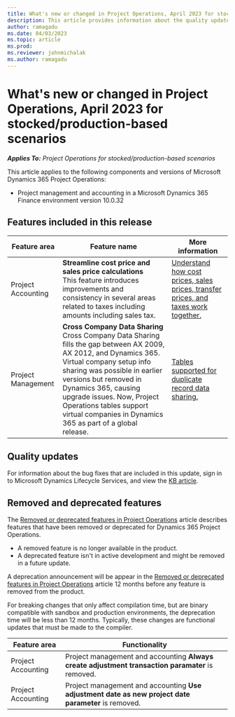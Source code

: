 ```yaml
---
title: What's new or changed in Project Operations, April 2023 for stocked/production-based scenarios
description: This article provides information about the quality updates that are available in the April 2023 release of Microsoft Dynamics 365 Project Operations for stocked/production-based scenarios.
author: ramagadu
ms.date: 04/03/2023
ms.topic: article
ms.prod:
ms.reviewer: johnmichalak
ms.author: ramagadu
---
```


# What's new or changed in Project Operations, April 2023 for stocked/production-based scenarios

_**Applies To:** Project Operations for stocked/production-based scenarios_

This article applies to the following components and versions of Microsoft Dynamics 365 Project Operations:

- Project management and accounting in a Microsoft Dynamics 365 Finance environment version 10.0.32

## Features included in this release

| Feature area | Feature name | More information |
| --- | --- | --- |
| Project Accounting | **Streamline cost price and sales price calculations**</br>This feature introduces improvements and consistency in several areas related to taxes including amounts including sales tax. | [Understand how cost prices, sales prices, transfer prices, and taxes work together.](/dynamics365/project-operations/project-accounting/understand-cost-price-sales-prices-transfer-price-taxes) |
| Project Management | **Cross Company Data Sharing**</br>Cross Company Data Sharing fills the gap between AX 2009, AX 2012, and Dynamics 365. Virtual company setup info sharing was possible in earlier versions but removed in Dynamics 365, causing upgrade issues. Now, Project Operations tables support virtual companies in Dynamics 365 as part of a global release. | [Tables supported for duplicate record data sharing.](/dynamics365/fin-ops-core/dev-itpro/sysadmin/drs-srs-tables) |

## Quality updates

For information about the bug fixes that are included in this update, sign in to Microsoft Dynamics Lifecycle Services, and view the [KB article](https://fix.lcs.dynamics.com/Issue/Details?bugId=787268).


## Removed and deprecated features

The [Removed or deprecated features in Project Operations](../../whats-new/removed-depreciated-features-project.md) article describes features that have been removed or deprecated for Dynamics 365 Project Operations.

- A removed feature is no longer available in the product.
- A deprecated feature isn't in active development and might be removed in a future update.

A deprecation announcement will be appear in the [Removed or deprecated features in Project Operations](../../whats-new/removed-depreciated-features-project.md) article 12 months before any feature is removed from the product.

For breaking changes that only affect compilation time, but are binary compatible with sandbox and production environments, the deprecation time will be less than 12 months. Typically, these changes are functional updates that must be made to the compiler.

| Feature area | Functionality | 
| --- | --- | 
| Project Accounting | Project management and accounting **Always create adjustment transaction paramater** is removed. 
| Project Accounting | Project management and accounting **Use adjustment date as new project date parameter** is removed. |
